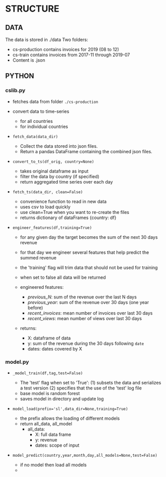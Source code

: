 # STRUCTURE

## DATA

The data is stored in ./data
Two folders:
 - cs-production contains invoices for 2019 (08 to 12)
 - cs-train contains invoices from 2017-11 through 2019-07
 - Content is .json

## PYTHON

### cslib.py
 - fetches data from folder `./cs-production`
 - convert data to time-series
    - for all countries
    - for individual countries

 - `fetch_data(data_dir)`
    - Collect the data stored into json files.
    - Return a pandas DataFrame containing the combined json files.
    
 - `convert_to_ts(df_orig, country=None)`
    - takes original dataframe as input
    - filter the data by country (if specified)
    - return aggregated time series over each day

 - `fetch_ts(data_dir, clean=False)`
    - convenience function to read in new data
    - uses csv to load quickly
    - use clean=True when you want to re-create the files
    - returns dictionary of dataFrames {country: df}

 - `engineer_features(df,training=True)`
    - for any given day the target becomes the sum of the next 30 days revenue
    - for that day we engineer several features that help predict the summed revenue
    - the 'training' flag will trim data that should not be used for training
    - when set to false all data will be returned
    - engineered features:
        - *previous_N*: sum of the revenue over the last N days
        - *previous_year*: sum of the revenue over 30 days (one year before)
        - *recent_invoices*: mean number of invoices over last 30 days
        - *recent_views*: mean number of views over last 30 days

    - returns:
        - X: dataframe of data
        - y: sum of the revenue during the 30 days following `date`
        - dates: dates covered by X

### model.py

- `_model_train(df,tag,test=False)`
    - The 'test' flag when set to 'True':
        (1) subsets the data and serializes a test version
        (2) specifies that the use of the 'test' log file 
    - base model is random forest
    - saves model in directory and update log

- `model_load(prefix='sl',data_dir=None,training=True)`
    - the prefix allows the loading of different models
    - return all_data, all_model
        - all_data:
            - X: full data frame
            - y: revenue
            - dates: scope of input

- `model_predict(country,year,month,day,all_models=None,test=False)`
    - if no model then load all models
    - 